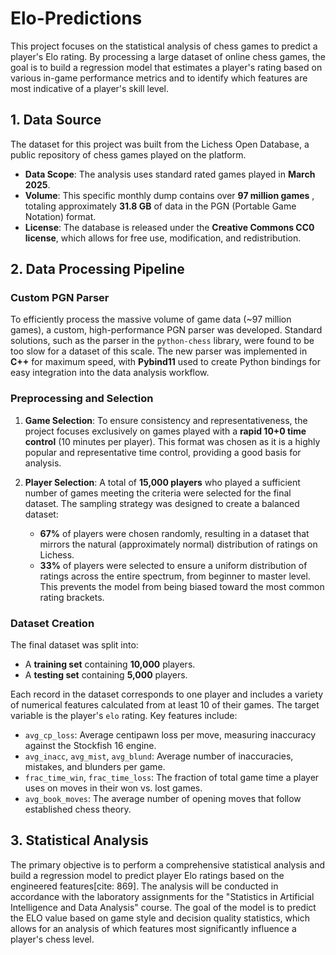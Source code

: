 # Elo-Predictions

This project focuses on the statistical analysis of chess games to predict a player's Elo rating. By processing a large dataset of online chess games, the goal is to build a regression model that estimates a player's rating based on various in-game performance metrics and to identify which features are most indicative of a player's skill level.

## 1. Data Source

The dataset for this project was built from the Lichess Open Database, a public repository of chess games played on the platform.

* **Data Scope**: The analysis uses standard rated games played in **March 2025**.
* **Volume**: This specific monthly dump contains over **97 million games** , totaling approximately **31.8 GB** of data in the PGN (Portable Game Notation) format.
* **License**: The database is released under the **Creative Commons CC0 license**, which allows for free use, modification, and redistribution.

## 2. Data Processing Pipeline

### Custom PGN Parser

To efficiently process the massive volume of game data (~97 million games), a custom, high-performance PGN parser was developed. Standard solutions, such as the parser in the `python-chess` library, were found to be too slow for a dataset of this scale. The new parser was implemented in **C++** for maximum speed, with **Pybind11** used to create Python bindings for easy integration into the data analysis workflow.

### Preprocessing and Selection

1.  **Game Selection**: To ensure consistency and representativeness, the project focuses exclusively on games played with a **rapid 10+0 time control** (10 minutes per player). This format was chosen as it is a highly popular and representative time control, providing a good basis for analysis.

2.  **Player Selection**: A total of **15,000 players** who played a sufficient number of games meeting the criteria were selected for the final dataset. The sampling strategy was designed to create a balanced dataset:
    * **67%** of players were chosen randomly, resulting in a dataset that mirrors the natural (approximately normal) distribution of ratings on Lichess.
    * **33%** of players were selected to ensure a uniform distribution of ratings across the entire spectrum, from beginner to master level. This prevents the model from being biased toward the most common rating brackets.

### Dataset Creation

The final dataset was split into:
* A **training set** containing **10,000** players.
* A **testing set** containing **5,000** players.

Each record in the dataset corresponds to one player and includes a variety of numerical features calculated from at least 10 of their games. The target variable is the player's `elo` rating. Key features include:
* `avg_cp_loss`: Average centipawn loss per move, measuring inaccuracy against the Stockfish 16 engine.
* `avg_inacc`, `avg_mist`, `avg_blund`: Average number of inaccuracies, mistakes, and blunders per game.
* `frac_time_win`, `frac_time_loss`: The fraction of total game time a player uses on moves in their won vs. lost games.
* `avg_book_moves`: The average number of opening moves that follow established chess theory.

## 3. Statistical Analysis

The primary objective is to perform a comprehensive statistical analysis and build a regression model to predict player Elo ratings based on the engineered features[cite: 869]. The analysis will be conducted in accordance with the laboratory assignments for the "Statistics in Artificial Intelligence and Data Analysis" course. The goal of the model is to predict the ELO value based on game style and decision quality statistics, which allows for an analysis of which features most significantly influence a player's chess level.

